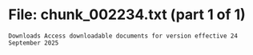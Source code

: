 ﻿# File: chunk_002234.txt (part 1 of 1)
```
Downloads Access downloadable documents for version effective 24 September 2025
```

